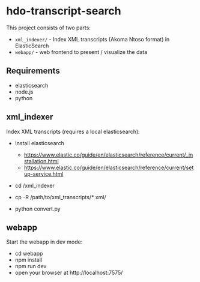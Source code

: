 # hdo-transcript-search

This project consists of two parts:

* `xml_indexer/` - Index XML transcripts (Akoma Ntoso format) in ElasticSearch
* `webapp/`  - web frontend to present / visualize the data

## Requirements

* elasticsearch
* node.js
* python

## xml_indexer

Index XML transcripts (requires a local elasticsearch):

* Install elasticsearch
  * <https://www.elastic.co/guide/en/elasticsearch/reference/current/_installation.html>
  * <https://www.elastic.co/guide/en/elasticsearch/reference/current/setup-service.html>
  
* cd /xml_indexer
* cp -R /path/to/xml_transcripts/* xml/
* python convert.py

## webapp

Start the webapp in dev mode:

* cd webapp
* npm install
* npm run dev
* open your browser at http://localhost:7575/
